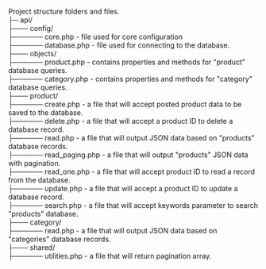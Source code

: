 Project structure folders and files.<br/>
├─ api/<br/>
├─── config/<br/>
├────── core.php - file used for core configuration<br/>
├────── database.php - file used for connecting to the database.<br/>
├─── objects/<br/>
├────── product.php - contains properties and methods for "product" database queries.<br/>
├────── category.php - contains properties and methods for "category" database queries.<br/>
├─── product/<br/>
├────── create.php - a file that will accept posted product data to be saved to the database.<br/>
├────── delete.php - a file that will accept a product ID to delete a database record.<br/>
├────── read.php - a file that will output JSON data based on "products" database records.<br/>
├────── read_paging.php - a file that will output "products" JSON data with pagination.<br/>
├────── read_one.php - a file that will accept product ID to read a record from the database.<br/>
├────── update.php - a file that will accept a product ID to update a database record.<br/>
├────── search.php - a file that will accept keywords parameter to search "products" database.<br/>
├─── category/<br/>
├────── read.php - a file that will output JSON data based on "categories" database records.<br/>
├─── shared/<br/>
├────── utilities.php - a file that will return pagination array.<br/>